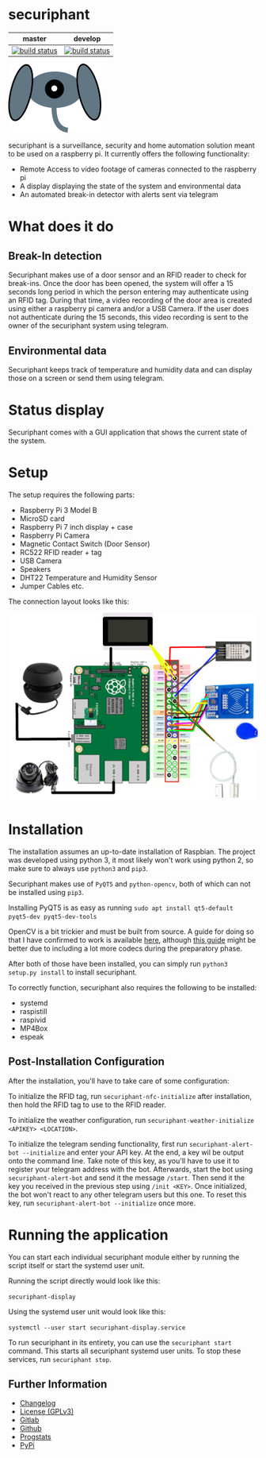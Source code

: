 # securiphant

|master|develop|
|:----:|:-----:|
|[![build status](https://gitlab.namibsun.net/namibsun/python/securiphant/badges/master/build.svg)](https://gitlab.namibsun.net/namibsun/python/securiphant/commits/master)|[![build status](https://gitlab.namibsun.net/namibsun/python/securiphant/badges/develop/build.svg)](https://gitlab.namibsun.net/namibsun/python/securiphant/commits/develop)|

![Logo](resources/logo/logo-readme.png)

securiphant is a surveillance, security and home automation solution
meant to be used on a raspberry pi. It currently offers the following
functionality:

* Remote Access to video footage of cameras connected to the raspberry pi
* A display displaying the state of the system and environmental data
* An automated break-in detector with alerts sent via telegram

# What does it do

## Break-In detection

Securiphant makes use of a door sensor and an RFID reader to check
for break-ins. Once the door has been opened, the system will
offer a 15 seconds long period in which the person entering may
authenticate using an RFID tag. During that time, a video
recording of the door area is created using either a
raspberry pi camera and/or a USB Camera. If the user does not
authenticate during the 15 seconds, this video recording
is sent to the owner of the securiphant system using telegram.

## Environmental data

Securiphant keeps track of temperature and humidity data and can
display those on a screen or send them using telegram.

# Status display

Securiphant comes with a GUI application that shows the current state
of the system.

# Setup

The setup requires the following parts:

* Raspberry Pi 3 Model B
* MicroSD card
* Raspberry Pi 7 inch display + case
* Raspberry Pi Camera
* Magnetic Contact Switch (Door Sensor)
* RC522 RFID reader + tag
* USB Camera
* Speakers
* DHT22 Temperature and Humidity Sensor
* Jumper Cables etc.

The connection layout looks like this:

![Logo](resources/layout.png)

# Installation

The installation assumes an up-to-date installation of Raspbian.
The project was developed using python 3, it most likely won't
work using python 2, so make sure to always use ```python3```
and ```pip3```.

Securiphant makes use of ```PyQT5``` and ```python-opencv```, both
of which can not be installed using ```pip3```.

Installing PyQT5 is as easy as running
```sudo apt install qt5-default pyqt5-dev pyqt5-dev-tools```

OpenCV is a bit trickier and must be built from source.
A guide for doing so that I have confirmed to work is available
[here](https://www.pyimagesearch.com/2018/09/26/install-opencv-4-on-your-raspberry-pi/),
although [this guide](https://www.learnopencv.com/install-opencv-4-on-raspberry-pi/) might
be better due to including a lot more codecs during the preparatory phase.

After both of those have been installed, you can simply run
```python3 setup.py install``` to install securiphant.

To correctly function, securiphant also requires the following to be installed:

* systemd
* raspistill
* raspivid
* MP4Box
* espeak

## Post-Installation Configuration

After the installation, you'll have to take care of some configuration:

To initialize the RFID tag, run ```securiphant-nfc-initialize```
after installation, then hold the RFID tag to use to the RFID reader.

To initialize the weather configuration, run
```securiphant-weather-initialize <APIKEY> <LOCATION>```.

To initialize the telegram sending functionality,
first run ```securiphant-alert-bot --initialize``` and enter your API
key. At the end, a key wil be output onto the command line. Take note of this
key, as you'll have to use it to register your telegram address with the
bot.
Afterwards, start the bot using ```securiphant-alert-bot``` and send it
the message ```/start```. Then send it the key you received in the previous
step using ```/init <KEY>```. Once initialized, the bot won't react to any
other telegram users but this one. To reset this key, run
```securiphant-alert-bot --initialize``` once more.

# Running the application

You can start each individual securiphant module either by running
the script itself or start the systemd user unit.

Running the script directly would look like this:

```securiphant-display```

Using the systemd user unit would look like this:

```systemctl --user start securiphant-display.service```

To run securiphant in its entirety, you can use the ```securiphant start```
command. This starts all securiphant systemd user units.
To stop these services, run ```securiphant stop```.

## Further Information

* [Changelog](CHANGELOG)
* [License (GPLv3)](LICENSE)
* [Gitlab](https://gitlab.namibsun.net/namibsun/python/securiphant)
* [Github](https://github.com/namboy94/securiphant)
* [Progstats](https://progstats.namibsun.net/projects/securiphant)
* [PyPi](https://pypi.org/project/securiphant)
